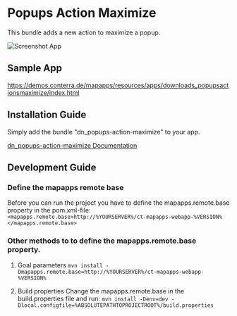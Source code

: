 # Popups Action Maximize

This bundle adds a new action to maximize a popup.

![Screenshot App](https://github.com/conterra/mapapps-popups-actions-maximize/blob/master/screenshot.JPG)

## Sample App
https://demos.conterra.de/mapapps/resources/apps/downloads_popupsactionsmaximize/index.html

## Installation Guide

Simply add the bundle "dn_popups-action-maximize" to your app.

[dn_popups-action-maximize Documentation](https://github.com/conterra/mapapps-popups-actions-maximize/tree/master/src/main/js/bundles/dn_popups-action-maximize)

## Development Guide
### Define the mapapps remote base
Before you can run the project you have to define the mapapps.remote.base property in the pom.xml-file:
`<mapapps.remote.base>http://%YOURSERVER%/ct-mapapps-webapp-%VERSION%</mapapps.remote.base>`

### Other methods to to define the mapapps.remote.base property.
1. Goal parameters
`mvn install -Dmapapps.remote.base=http://%YOURSERVER%/ct-mapapps-webapp-%VERSION%`

2. Build properties
Change the mapapps.remote.base in the build.properties file and run:
`mvn install -Denv=dev -Dlocal.configfile=%ABSOLUTEPATHTOPROJECTROOT%/build.properties`
